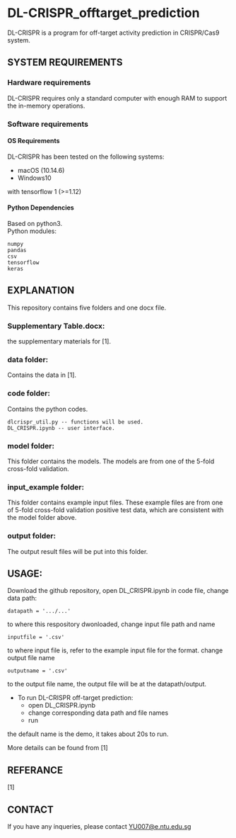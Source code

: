 # DL-CRISPR_offtarget_prediction
DL-CRISPR is a program for off-target activity prediction in CRISPR/Cas9 system. 

## SYSTEM REQUIREMENTS

### Hardware requirements
DL-CRISPR requires only a standard computer with enough RAM to support the in-memory operations.

### Software requirements

#### OS Requirements

DL-CRISPR has been tested on the following systems:

* macOS (10.14.6)
* Windows10

 with tensorflow 1 (>=1.12)

#### Python Dependencies

Based on python3.  
Python modules:  
```
numpy  
pandas  
csv  
tensorflow 
keras
```

## EXPLANATION
This repository contains five folders and one docx file.

### Supplementary Table.docx:
the supplementary materials for [1].

### data folder:
Contains the data in [1].

### code folder:
Contains the python codes.  
```
dlcrispr_util.py -- functions will be used.  
DL_CRISPR.ipynb -- user interface.  
```
### model folder:
This folder contains the models. The models are from one of the 5-fold cross-fold validation.

### input_example folder:
This folder contains example input files. These example files are from one of 5-fold cross-fold validation positive test data, which are consistent with the model folder above.

### output folder:
The output result files will be put into this folder.


## USAGE:
  
Download the github repository, open DL_CRISPR.ipynb in code file, change data path:  
```
datapath = '.../...'
```
to where this respository dwonloaded,
change input file path and name
```
inputfile = '.csv' 
```
to where input file is, refer to the example input file for the format.
change output file name
```
outputname = '.csv'
```
to the output file name, the output file will be at the datapath/output.

* To run DL-CRISPR off-target prediction:
  - open DL_CRISPR.ipynb
  - change corresponding data path and file names
  - run
 
the default name is the demo, it takes about 20s to run.

More details can be found from [1]

## REFERANCE
[1] 
## CONTACT
If you have any inqueries, please contact YU007@e.ntu.edu.sg
